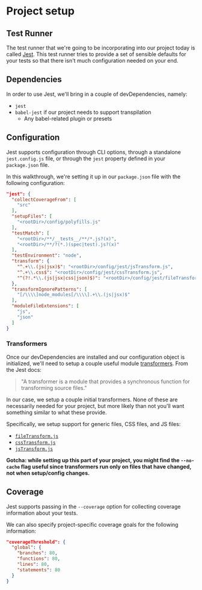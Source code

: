 # Project setup

## Test Runner

The test runner that we're going to be incorporating into our project today is
called [Jest](https://facebook.github.io/jest/). This test runner tries to
provide a set of sensible defaults for your tests so that there isn't much
configuration needed on your end.

## Dependencies

In order to use Jest, we'll bring in a couple of devDependencies, namely:

- `jest`
- `babel-jest` if our project needs to support transpilation
  - Any babel-related plugin or presets

## Configuration

Jest supports configuration through CLI options, through a standalone
`jest.config.js` file, or through the `jest` property defined in your
`package.json` file.

In this walkthrough, we're setting it up in our `package.json` file with the
following configuration:

```json
"jest": {
  "collectCoverageFrom": [
    "src"
  ],
  "setupFiles": [
    "<rootDir>/config/polyfills.js"
  ],
  "testMatch": [
    "<rootDir>/**/__tests__/**/*.js?(x)",
    "<rootDir>/**/?(*.)(spec|test).js?(x)"
  ],
  "testEnvironment": "node",
  "transform": {
    "^.+\\.(js|jsx)$": "<rootDir>/config/jest/jsTransform.js",
    "^.+\\.css$": "<rootDir>/config/jest/cssTransform.js",
    "^(?!.*\\.(js|jsx|css|json)$)": "<rootDir>/config/jest/fileTransform.js"
  },
  "transformIgnorePatterns": [
    "[/\\\\]node_modules[/\\\\].+\\.(js|jsx)$"
  ],
  "moduleFileExtensions": [
    "js",
    "json"
  ]
}
```

### Transformers

Once our devDependencies are installed and our configuration object is
initialized, we'll need to setup a couple useful module [transformers](https://facebook.github.io/jest/docs/configuration.html#transform-object-string-string). From the Jest docs:

> "A transformer is a module that provides a synchronous function for
> transforming source files."

In our case, we setup a couple initial transformers. None of these are
necessarily needed for your project, but more likely than not you'll want
something similar to what these provide.

Specifically, we setup support for generic files, CSS files, and JS files:

- [`fileTransform.js`](../config/jest/fileTransform.js)
- [`cssTransform.js`](../config/jest/cssTransform.js)
- [`jsTransform.js`](../config/jest/fileTransform.js)

__Gotcha: while setting up this part of your project, you might find the `--no-cache` flag useful since transformers run only on files that have changed, not when setup/config changes.__

## Coverage

Jest supports passing in the `--coverage` option for collecting coverage information about your tests.

We can also specify project-specific coverage goals for the following
information:

```json
"coverageThreshold": {
  "global": {
    "branches": 80,
    "functions": 80,
    "lines": 80,
    "statements": 80
  }
}
```
